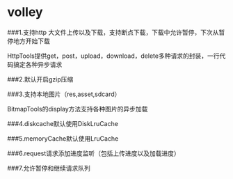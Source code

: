 volley
======
###1.支持http 大文件上传以及下载，支持断点下载，下载中允许暂停，下次从暂停地方开始下载

HttpTools提供get，post，upload，download，delete多种请求的封装，一行代码搞定各种异步请求

###2.默认开启gzip压缩

###3.支持本地图片（res,asset,sdcard）

BitmapTools的display方法支持各种图片的异步加载

###4.diskcache默认使用DiskLruCache

###5.memoryCache默认使用LruCache

###6.request请求添加进度监听（包括上传进度以及加载进度）

###7.允许暂停和继续请求队列

